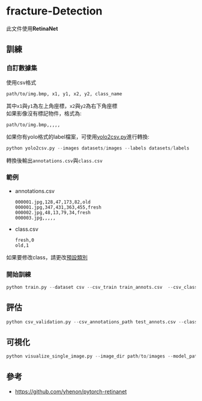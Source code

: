 # fracture-Detection
此文件使用**RetinaNet**

## 訓練
### 自訂數據集
使用csv格式

    path/to/img.bmp, x1, y1, x2, y2, class_name
其中```x1```與```y1```為左上角座標，```x2```與```y2```為右下角座標  
如果影像沒有標記物件，格式為:
 
    path/to/img.bmp,,,,,
 
如果你有yolo格式的label檔案，可使用[yolo2csv.py](https://github.com/qpal147147/fracture-Detection/blob/main/util/yolo2csv.py)進行轉換:  
```python
python yolo2csv.py --images datasets/images --labels datasets/labels
```
轉換後輸出```annotations.csv```與```class.csv```

### 範例
* annotations.csv

      000001.jpg,128,47,173,82,old
      000001.jpg,347,431,363,455,fresh
      000002.jpg,48,13,79,34,fresh
      000003.jpg,,,,,

* class.csv

      fresh,0
      old,1

如果要修改class，請更改[預設類別](https://github.com/qpal147147/fracture-Detection/blob/main/util/yolo2csv.py#L10)

### 開始訓練
```python
python train.py --dataset csv --csv_train train_annots.csv  --csv_classes class.csv  --csv_val val_annots.csv --batch-size 16 --epochs 100
```

## 評估
```python
python csv_validation.py --csv_annotations_path test_annots.csv --class_list_path class.csv --model_path weights/model.pt
```

## 可視化
```python
python visualize_single_image.py --image_dir path/to/images --model_path weights/model.pt --class_list class.csv
```
## 參考
* https://github.com/yhenon/pytorch-retinanet
